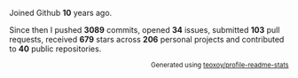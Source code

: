 Joined Github **10** years ago.

Since then I pushed **3089** commits, opened **34** issues, submitted **103** pull requests, received **679** stars across **206** personal projects and contributed to **40** public repositories.

<p align="right"><sub>Generated using <a href="https://github.com/marketplace/actions/profile-readme-stats">teoxoy/profile-readme-stats</a></sub></p>
